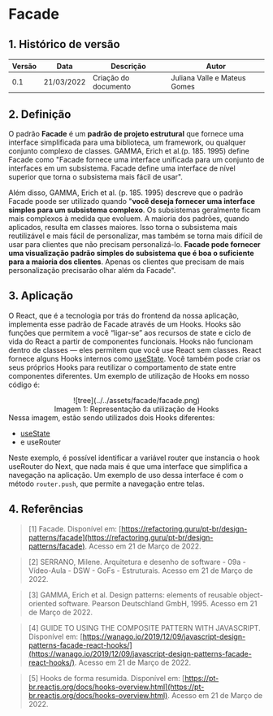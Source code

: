 # Facade

## 1. Histórico de versão

<center>
 
| Versão | Data       | Descrição            | Autor        |
| ------ | ---------- | -------------------- | ------------ |
| 0.1    | 21/03/2022 | Criação do documento | Juliana Valle e Mateus Gomes|
 
</center>
 
## 2. Definição
O padrão **Facade** é um **padrão de projeto estrutural** que fornece uma interface simplificada para uma biblioteca, um framework, ou qualquer conjunto complexo de classes. GAMMA, Erich et al.(p. 185. 1995) define Facade como "Facade fornece uma interface unificada para um conjunto de interfaces em um subsistema. Facade define uma interface de nível superior que torna o subsistema mais fácil de usar".

Além disso, GAMMA, Erich et al. (p. 185. 1995) descreve que o padrão Facade poode ser utilizado quando "**você deseja fornecer uma interface simples para um subsistema complexo**. Os subsistemas geralmente ficam mais complexos à medida que evoluem. A maioria dos padrões, quando aplicados, resulta em classes maiores. Isso torna o subsistema mais reutilizável e mais fácil de personalizar, mas também se torna mais difícil de usar para clientes que não precisam personalizá-lo. **Facade pode fornecer uma visualização padrão simples do subsistema que é boa o suficiente para a maioria dos clientes**. Apenas os clientes que precisam de mais personalização precisarão olhar além da Facade".

## 3. Aplicação

O React, que é a tecnologia por trás do frontend da nossa aplicação, implementa esse padrão de Facade através de um Hooks. Hooks são funções que permitem a você “ligar-se” aos recursos de state e ciclo de vida do React a partir de componentes funcionais. Hooks não funcionam dentro de classes — eles permitem que você use React sem classes. React fornece alguns Hooks internos como [useState](../comportamentais/state.md). Você também pode criar os seus próprios Hooks para reutilizar o comportamento de state entre componentes diferentes. Um exemplo de utilização de Hooks em nosso código é:

<center>
![tree](../../assets/facade/facade.png)
<figcaption>Imagem 1: Representação da utilização de Hooks</figcaption>
</center>
Nessa imagem, estão sendo utilizados dois Hooks diferentes:

- [useState](../comportamentais/state.md)
- e useRouter

Neste exemplo, é possível identificar a variável router que instancia o hook useRouter do Next, que nada mais é que uma interface que simplifica a navegação na aplicação. Um exemplo de uso dessa interface é com o método `router.push`, que permite a navegação entre telas.

## 4. Referências

> [1] Facade. Disponível em: [https://refactoring.guru/pt-br/design-patterns/facade](https://refactoring.guru/pt-br/design-patterns/facade). Acesso em 21 de Março de 2022.

> [2] SERRANO, Milene. Arquitetura e desenho de software - 09a - Vídeo-Aula - DSW - GoFs - Estruturais. Acesso em 21 de Março de 2022.

> [3] GAMMA, Erich et al. Design patterns: elements of reusable object-oriented software. Pearson Deutschland GmbH, 1995. Acesso em 21 de Março de 2022.

> [4] GUIDE TO USING THE COMPOSITE PATTERN WITH JAVASCRIPT. Disponível em: [https://wanago.io/2019/12/09/javascript-design-patterns-facade-react-hooks/](https://wanago.io/2019/12/09/javascript-design-patterns-facade-react-hooks/). Acesso em 21 de Março de 2022.

> [5] Hooks de forma resumida. Disponível em: [https://pt-br.reactjs.org/docs/hooks-overview.html](https://pt-br.reactjs.org/docs/hooks-overview.html). Acesso em 21 de Março de 2022.
